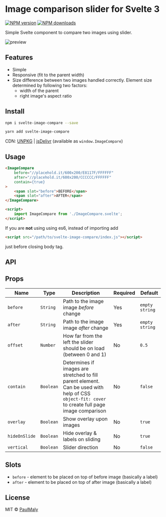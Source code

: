 # Image comparison slider for Svelte 3

[![NPM version](https://img.shields.io/npm/v/svelte-image-compare.svg?style=flat)](https://www.npmjs.com/package/svelte-image-compare) [![NPM downloads](https://img.shields.io/npm/dm/svelte-image-compare.svg?style=flat)](https://www.npmjs.com/package/svelte-image-compare)

Simple Svelte component to compare two images using slider.

![preview](https://react-compare-image.yuuniworks.com/anime.gif)

## Features

- Simple
- Responsive (fit to the parent width)
- Size difference between two images handled correctly. Element size determined by following two factors:
  - width of the parent
  - right image's aspect ratio

## Install

```bash
npm i svelte-image-compare --save
```

```bash
yarn add svelte-image-compare
```

CDN: [UNPKG](https://unpkg.com/svelte-image-compare/) | [jsDelivr](https://cdn.jsdelivr.net/npm/svelte-image-compare/) (available as `window.ImageCompare`)

## Usage

```html
<ImageCompare 
    before="//placehold.it/600x200/E8117F/FFFFFF"
    after="//placehold.it/600x200/CCCCCC/FFFFFF"
    contain={true}
>
	<span slot="before">BEFORE</span>
	<span slot="after">AFTER</span>
</ImageCompare>

<script>
    import ImageCompare from './ImageCompare.svelte';
</script>
```

If you are **not** using using es6, instead of importing add 

```html
<script src="/path/to/svelte-image-compare/index.js"></script>
```

just before closing body tag.

## API

## Props

| Name | Type | Description | Required | Default |
| --- | --- | --- | --- | --- |
| `before` | `String` | Path to the image image *before* change | Yes | `empty string` |
| `after` | `String` | Path to the image image *after* change | Yes | `empty string` |
| `offset` | `Number` | How far from the left the slider should be on load (between 0 and 1) | No | `0.5` |
| `contain` | `Boolean` | Determines if images are stretched to fill parent element. Can be used with help of CSS `object-fit: cover` to create full page image comparison | No | `false` |
| `overlay` | `Boolean` | Show overlay upon images | No | `true` |
| `hideOnSlide` | `Boolean` | Hide overlay & labels on sliding | No | `true` |
| `vertical` | `Boolean` | Slider direction | No | `false` |

## Slots

- `before` - element to be placed on top of before image (basically a label)
- `after` - element to be placed on top of after image (basically a label)

## License

MIT &copy; [PaulMaly](https://github.com/PaulMaly)
